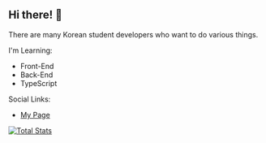 ## Hi there! 👐
There are many Korean student developers who want to do various things.

I'm Learning:
- Front-End
- Back-End
- TypeScript

Social Links:
- [My Page](https://ejlkr.ml)

[![Total Stats](https://github-readme-stats.vercel.app/api?username=ejl-kr&show_icons=true&theme=dark)](https://github.com/ejl-kr)
